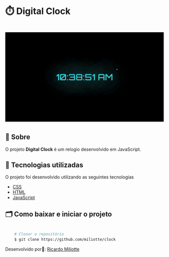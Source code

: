 # ⏱️ Digital Clock

<h1 align="center">
    <img src="src/github/clock-gitgub.gif" height="50%">
</h1>

## 🔖 Sobre

O projeto **Digital Clock** é um relogio desenvolvido em JavaScript.


## 🚀 Tecnologias utilizadas

O projeto foi desenvolvido utilizando as seguintes tecnologias

- [CSS](https://developer.mozilla.org/pt-BR/docs/Web/CSS)
- [HTML](https://developer.mozilla.org/pt-BR/docs/Web/HTML)
- [JavaScript](https://www.javascript.com/)

## 🗂 Como baixar e iniciar o projeto

```bash

    # Clonar o repositório
    $ git clone https://github.com/miliotte/clock

```

Desenvolvido por👻: [Ricardo Miliotte](https://www.linkedin.com/in/ricardo-miliotte-cruz-a430a0166/)
